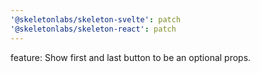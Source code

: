 ```yaml
---
'@skeletonlabs/skeleton-svelte': patch
'@skeletonlabs/skeleton-react': patch
---
```


feature: Show first and last button to be an optional props.